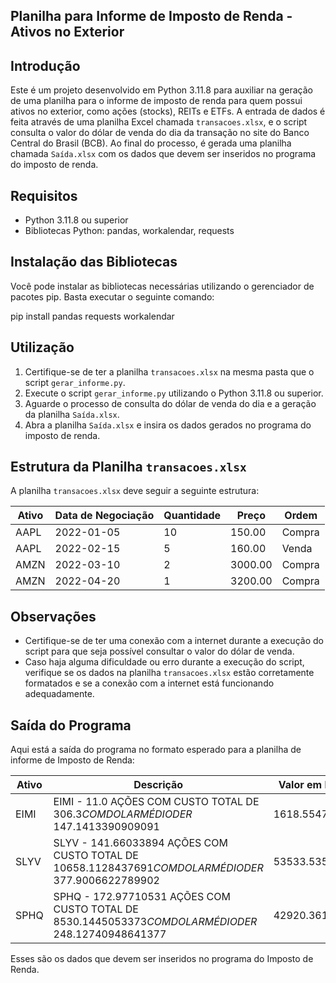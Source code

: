 ## Planilha para Informe de Imposto de Renda - Ativos no Exterior

## Introdução

Este é um projeto desenvolvido em Python 3.11.8 para auxiliar na geração de uma planilha para o informe de imposto de renda para quem possui ativos no exterior, como ações (stocks), REITs e ETFs. A entrada de dados é feita através de uma planilha Excel chamada `transacoes.xlsx`, e o script consulta o valor do dólar de venda do dia da transação no site do Banco Central do Brasil (BCB). Ao final do processo, é gerada uma planilha chamada `Saída.xlsx` com os dados que devem ser inseridos no programa do imposto de renda.

## Requisitos

- Python 3.11.8 ou superior
- Bibliotecas Python: pandas, workalendar, requests

## Instalação das Bibliotecas

Você pode instalar as bibliotecas necessárias utilizando o gerenciador de pacotes pip. Basta executar o seguinte comando:

pip install pandas requests workalendar


## Utilização

1. Certifique-se de ter a planilha `transacoes.xlsx` na mesma pasta que o script `gerar_informe.py`.
2. Execute o script `gerar_informe.py` utilizando o Python 3.11.8 ou superior.
3. Aguarde o processo de consulta do dólar de venda do dia e a geração da planilha `Saída.xlsx`.
4. Abra a planilha `Saída.xlsx` e insira os dados gerados no programa do imposto de renda.

## Estrutura da Planilha `transacoes.xlsx`

A planilha `transacoes.xlsx` deve seguir a seguinte estrutura:

| Ativo    | Data de Negociação | Quantidade | Preço  | Ordem   |
|----------|---------------------|------------|--------|---------|
| AAPL     | 2022-01-05          | 10         | 150.00 | Compra  |
| AAPL     | 2022-02-15          | 5          | 160.00 | Venda   |
| AMZN     | 2022-03-10          | 2          | 3000.00| Compra  |
| AMZN     | 2022-04-20          | 1          | 3200.00| Compra  |

## Observações

- Certifique-se de ter uma conexão com a internet durante a execução do script para que seja possível consultar o valor do dólar de venda.
- Caso haja alguma dificuldade ou erro durante a execução do script, verifique se os dados na planilha `transacoes.xlsx` estão corretamente formatados e se a conexão com a internet está funcionando adequadamente.

## Saída do Programa

Aqui está a saída do programa no formato esperado para a planilha de informe de Imposto de Renda:

| Ativo | Descrição | Valor em Reais (R$) |
|-------|------------|---------------------|
| EIMI  | EIMI - 11.0 AÇÕES COM CUSTO TOTAL DE $306.3 COM DOLAR MÉDIO DE R$ 147.1413390909091 | 1618.55473 |
| SLYV  | SLYV - 141.66033894 AÇÕES COM CUSTO TOTAL DE $10658.1128437691 COM DOLAR MÉDIO DE R$ 377.9006622789902 | 53533.53590409223 |
| SPHQ  | SPHQ - 172.97710531 AÇÕES COM CUSTO TOTAL DE $8530.1445053373 COM DOLAR MÉDIO DE R$ 248.12740948641377 | 42920.36104102889 |

Esses são os dados que devem ser inseridos no programa do Imposto de Renda.
